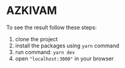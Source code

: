 # AZKIVAM

To see the result follow these steps:
1. clone the project
2. install the packages using `yarn` command
3. run command: `yarn dev`
4. open `"localhost:3000"` in your browser
